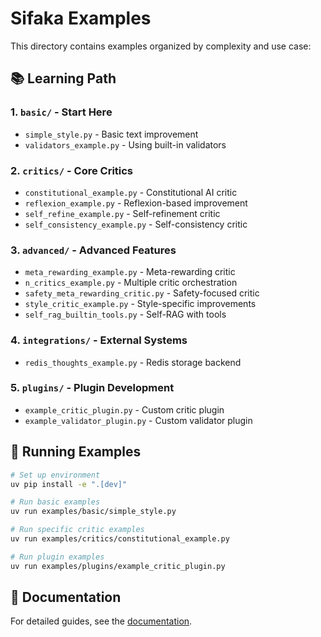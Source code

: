 # Sifaka Examples

This directory contains examples organized by complexity and use case:

## 📚 Learning Path

### 1. **`basic/`** - Start Here
- `simple_style.py` - Basic text improvement
- `validators_example.py` - Using built-in validators

### 2. **`critics/`** - Core Critics
- `constitutional_example.py` - Constitutional AI critic
- `reflexion_example.py` - Reflexion-based improvement
- `self_refine_example.py` - Self-refinement critic
- `self_consistency_example.py` - Self-consistency critic

### 3. **`advanced/`** - Advanced Features
- `meta_rewarding_example.py` - Meta-rewarding critic
- `n_critics_example.py` - Multiple critic orchestration
- `safety_meta_rewarding_critic.py` - Safety-focused critic
- `style_critic_example.py` - Style-specific improvements
- `self_rag_builtin_tools.py` - Self-RAG with tools

### 4. **`integrations/`** - External Systems
- `redis_thoughts_example.py` - Redis storage backend

### 5. **`plugins/`** - Plugin Development
- `example_critic_plugin.py` - Custom critic plugin
- `example_validator_plugin.py` - Custom validator plugin

## 🚀 Running Examples

```bash
# Set up environment
uv pip install -e ".[dev]"

# Run basic examples
uv run examples/basic/simple_style.py

# Run specific critic examples
uv run examples/critics/constitutional_example.py

# Run plugin examples
uv run examples/plugins/example_critic_plugin.py
```

## 📖 Documentation

For detailed guides, see the [documentation](../docs/).
